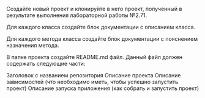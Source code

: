 Создайте новый проект и клонируйте в него проект, полученный в результате выполнения лабораторной работы №2.71.

Для каждого класса создайте блок документации с описанием класса.

Для каждого метода класса создайте блок документации с пояснением назначения метода.

В папке проекта создайте README.md файл. Данный файл должен содержать следующие части:

Заголовок с названием репозитория
Описание проекта
Описание зависимостей (что необходимо иметь, чтобы успешно запустить проект)
Описание запуска приложения (как собрать и запустить проект)
